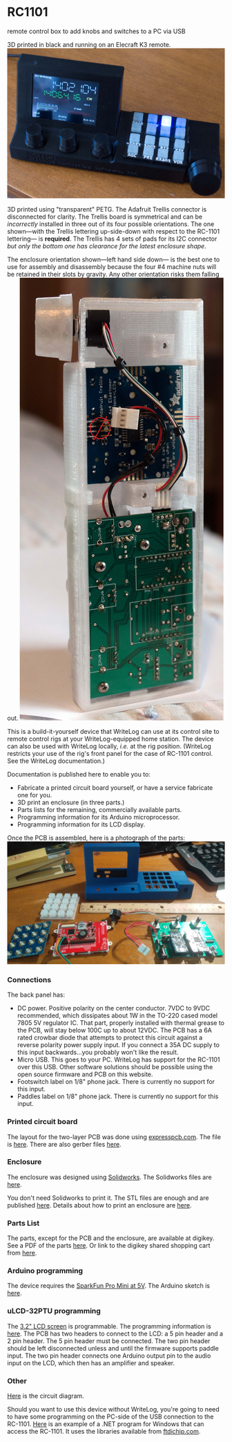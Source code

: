# RC1101
remote control box to add knobs and switches to a PC via USB

3D printed in black and running on an Elecraft K3 remote.
<img src='PowerOn.jpg' alt='PowerOn.jpg'/>

3D printed using "transparent" PETG. The Adafruit Trellis connector is disconnected for clarity. 
The Trellis board is symmetrical and can be <i>incorrectly</i> installed in three out of its 
four possible orientations. The one shown&mdash;with the Trellis lettering up-side-down with
respect to the RC-1101 lettering&mdash; is <b>required</b>. The Trellis has 4 sets of pads
for its I2C connector <i>but only the bottom one has clearance for the latest enclosure
shape</i>.

The 
enclosure orientation shown&mdash;left hand side down&mdash; is the best one to use for assembly and 
disassembly because the four #4 machine nuts will be retained in their
slots by gravity. Any other orientation risks them falling out.
<img src='BottomView.jpg' alt='BottomView.jpg'/>

This is a build-it-yourself device that WriteLog can use at its control site 
to remote control rigs at your WriteLog-equipped home station. The device can also be used
with WriteLog locally, <i>i.e.</i> at the rig position. (WriteLog restricts your use
of the rig's front panel for the case of RC-1101 control. See the WriteLog documentation.)

Documentation is published here to enable you to:
<ul>
  <li>Fabricate a printed circuit board yourself, or have a service fabricate one for you.</li>
  <li>3D print an enclosure (in three parts.) </li>
  <li>Parts lists for the remaining, commercially available parts.
  <li>Programming information for its Arduino microprocessor.</li>
  <li>Programming information for its LCD display.</li>
</ul>

Once the PCB is assembled, here is a photograph of the parts:
<img src='RC1101-parts-on-desktop.jpg' alt='RC1101-parts-on-desktop.jpg' />

<h3>Connections</h3>
The back panel has:
<ul>
  <li>DC power. Positive polarity on the center conductor. 7VDC to 9VDC recommended, which dissipates about 1W
  in the TO-220 cased model 7805 5V regulator IC. That part, properly installed with thermal
    grease to the PCB, will stay below 100C up to about 12VDC. The PCB has a 6A rated crowbar
  diode that attempts to protect this circuit against a reverse polarity power supply input. If
    you connect a 35A DC supply to this input backwards...you probably won't like the result.
  </li>
  <li>Micro USB. This goes to your PC. WriteLog has support for the RC-1101 over this USB. 
Other software solutions should be possible using the open source firmware and PCB on this website.</li>
  <li>Footswitch label on 1/8" phone jack. There is currently no support for this input.</li>
  <li>Paddles label on 1/8" phone jack. There is currently no support for this input.</li>
</ul>
<h3>Printed circuit board</h3>
The layout for the two-layer PCB was done using <a href='http://expresspcb.com'>expresspcb.com</a>.
The file is <a href='WlRemote.rrb'>here</a>.
There are also gerber files <a href='gerber/'>here</a>.

<h3>Enclosure</h3>
The enclosure was designed using <a href='http://solidworks.com'>Solidworks</a>. 
The Solidworks files are <a href='CAD/'>here</a>.

You don't need Solidworks to print it. The STL files are enough and are
published <a href='STL/'>here</a>. Details about how to print
an enclosure are <a href='enclosure.md'>here</a>.

<h3>Parts List</h3>
The parts, except for the PCB and the enclosure, are available at digikey. 
See a PDF of the parts <a href='partslist.pdf'>here</a>. Or link to
the digikey shared shopping cart from <a href='partslist.md'>here</a>.

<h3>Arduino programming</h3>
The device requires the <a href='https://www.sparkfun.com/products/11113'>SparkFun Pro Mini at 5V</a>.
The Arduino sketch is <a href='sketch/wlRemoteGeneric/'>here</a>.

<h3>uLCD-32PTU programming</h3>
The <a href='https://www.4dsystems.com.au/product/uLCD_32PTU/'>3.2" LCD screen</a> is programmable. The programming 
information is <a href='4D/'>here</a>. The PCB has two headers to connect to the LCD: a 5 pin header and a 2 pin header. 
The 5 pin header must be connected. The two pin header should be left disconnected unless and until the firmware 
supports paddle input. The two pin header connects one Arduino output pin to the audio input on the LCD, which then
has an amplifier and speaker. 

<h3>Other</h3>
<a href='WlRemoteCircuit.pdf'>Here</a> is the circuit diagram.

Should you want to use this device without WriteLog, you're going to need
to have some programming on the PC-side of the USB connection to the
RC-1101. <a href='PC/'>Here</a> is an example of a .NET program 
for Windows that can access the RC-1101. It uses the libraries
available from <a href='http://ftdichip.com'>ftdichip.com</a>.
